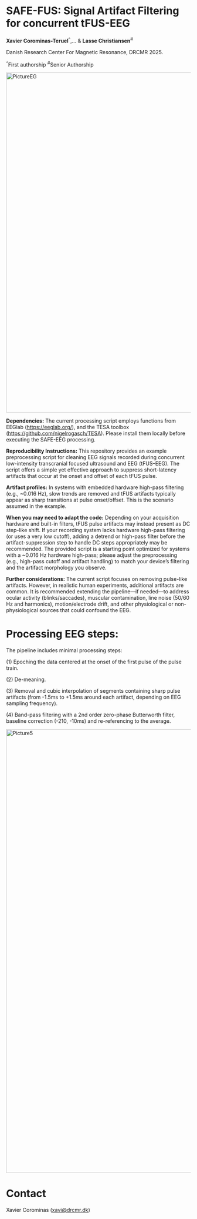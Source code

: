# **SAFE-FUS: Signal Artifact Filtering for concurrent tFUS-EEG**


**Xavier Corominas-Teruel**<sup>^</sup>,...  & **Lasse Christiansen**<sup>#</sup>

Danish Research Center For Magnetic Resonance, DRCMR 2025.

<sup>^</sup>First authorship
<sup>#</sup>Senior Authorship 


<img width="1330" height="924" alt="PictureEG" src="https://github.com/user-attachments/assets/92a97b8a-9941-450d-b90f-678389505913" />


**Dependencies:** The current processing script employs functions from EEGlab (https://eeglab.org/), and the TESA toolbox (https://github.com/nigelrogasch/TESA).  Please install them locally before executing the SAFE-EEG processing.

  

**Reproducibility Instructions:** This repository provides an example preprocessing script for cleaning EEG signals recorded during concurrent low-intensity transcranial focused ultrasound and EEG (tFUS–EEG). The script offers a simple yet effective approach to suppress short-latency artifacts that occur at the onset and offset of each tFUS pulse.


  
**Artifact profiles:** In systems with embedded hardware high-pass filtering (e.g., ~0.016 Hz), slow trends are removed and tFUS artifacts typically appear as sharp transitions at pulse onset/offset. This is the scenario assumed in the example.

  
**When you may need to adapt the code:** Depending on your acquisition hardware and built-in filters, tFUS pulse artifacts may instead present as DC step-like shift. If your recording system lacks hardware high-pass filtering (or uses a very low cutoff), adding a detrend or high-pass filter before the artifact-suppression step to handle DC steps appropriately may be recommended. The provided script is a starting point optimized for systems with a ~0.016 Hz hardware high-pass; please adjust the preprocessing (e.g., high-pass cutoff and artifact handling) to match your device’s filtering and the artifact morphology you observe.



**Further considerations:** The current script focuses on removing pulse-like artifacts. However, in realistic human experiments, additional artifacts are common. It is recommended extending the pipeline—if needed—to address ocular activity (blinks/saccades), muscular contamination, line noise (50/60 Hz and harmonics), motion/electrode drift, and other physiological or non-physiological sources that could confound the EEG.



# **Processing EEG steps:**

The pipeline includes minimal processing steps:

(1) Epoching the data centered at the onset of the first pulse of the pulse train.

(2) De-meaning.

(3) Removal and cubic interpolation of segments containing sharp pulse artifacts (from -1.5ms to +1.5ms around each artifact, depending on EEG sampling frequency).

(4) Band-pass filtering with a 2nd order zero-phase Butterworth filter, baseline correction (-210, -10ms) and re-referencing to the average.

<img width="1966" height="1206" alt="Picture5" src="https://github.com/user-attachments/assets/5aaff59c-164c-45af-bddb-832dd3456a6a" />


# **Contact**

Xavier Corominas (xavi@drcmr.dk) 


